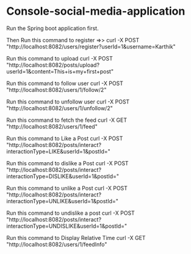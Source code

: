 # Console-social-media-application

Run the Spring boot application first.

Then Run this command to register =>> curl -X POST "http://localhost:8082/users/register?userId=1&username=Karthik"

Run this command to upload curl -X POST "http://localhost:8082/posts/upload?userId=1&content=This+is+my+first+post"

Run this command to follow user curl -X POST "http://localhost:8082/users/1/follow/2"

Run this command to unfollow user curl -X POST "http://localhost:8082/users/1/unfollow/2"

Run this command to fetch the feed curl -X GET "http://localhost:8082/users/1/feed"

Run this command to Like a Post curl -X POST "http://localhost:8082/posts/interact?interactionType=LIKE&userId=1&postId="

Run this command to dislike a Post curl -X POST "http://localhost:8082/posts/interact?interactionType=DISLIKE&userId=1&postId="

Run this command to unlike a Post curl -X POST "http://localhost:8082/posts/interact?interactionType=UNLIKE&userId=1&postId="

Run this command to undislike a post curl -X POST "http://localhost:8082/posts/interact?interactionType=UNDISLIKE&userId=1&postId="

Run this command to Display Relative Time  curl -X GET "http://localhost:8082/users/1/feedInfo"

